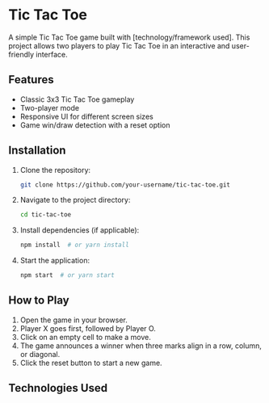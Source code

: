 # Tic Tac Toe

A simple Tic Tac Toe game built with [technology/framework used]. This project allows two players to play Tic Tac Toe in an interactive and user-friendly interface.

## Features
- Classic 3x3 Tic Tac Toe gameplay
- Two-player mode
- Responsive UI for different screen sizes
- Game win/draw detection with a reset option

## Installation

1. Clone the repository:
   ```sh
   git clone https://github.com/your-username/tic-tac-toe.git
   ```
2. Navigate to the project directory:
   ```sh
   cd tic-tac-toe
   ```
3. Install dependencies (if applicable):
   ```sh
   npm install  # or yarn install
   ```
4. Start the application:
   ```sh
   npm start  # or yarn start
   ```

## How to Play
1. Open the game in your browser.
2. Player X goes first, followed by Player O.
3. Click on an empty cell to make a move.
4. The game announces a winner when three marks align in a row, column, or diagonal.
5. Click the reset button to start a new game.

## Technologies Used



